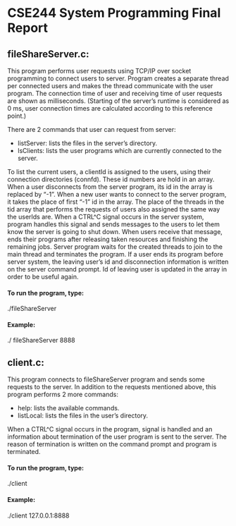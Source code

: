 # CSE244 System Programming Final Report

## fileShareServer.c:

This program performs user requests using TCP/IP over socket programming to connect users to server. Program creates a separate thread per connected users and makes the thread communicate with the user program. The connection time of user and receiving time of user requests are shown as milliseconds. (Starting of the server’s runtime is considered as 0 ms, user connection times are calculated according to this reference point.)

There are 2 commands that user can request from server:
-	listServer: lists the files in the server’s directory.
-	lsClients: lists the user programs which are currently connected to the server.

To list the current users, a clientId is assigned to the users, using their connection directories (connfd). These id numbers are hold in an array. When a user disconnects from the server program, its id in the array is replaced by “-1”. When a new user wants to connect to the server program, it takes the place of first “-1” id in the array. The place of the threads in the tid array that performs the requests of users also assigned the same way the userIds are.  	When a CTRL^C signal occurs in the server system, program handles this signal and sends messages to the users to let them know the server is going to shut down. When users receive that message, ends their programs after releasing taken resources and finishing the remaining jobs. Server program waits for the created threads to join to the main thread and terminates the program.
If a user ends its program before server system, the leaving user’s id and disconnection information is written on the server command prompt. Id of leaving user is updated in the array in order to be useful again. 

#### To run the program, type:
./fileShareServer <port number>

#### Example:
./ fileShareServer 8888

## client.c:

This program connects to fileShareServer program and sends some requests to the server. 
In addition to the requests mentioned above, this program performs 2 more commands: 
-	help: lists the available commands.
-	listLocal: lists the files in the user’s directory.
	
When a CTRL^C signal occurs in the program, signal is handled and an information about termination of the user program is sent to the server. The reason of termination is written on the command prompt and program is terminated. 
#### To run the program, type:
./client <ip address>

#### Example:
./client 127.0.0.1:8888

